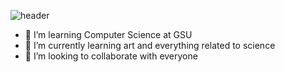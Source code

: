 ![header](https://capsule-render.vercel.app/api?type=wave&color=gradient&height=300&section=header&text=capsule%20render&fontSize=90)

- 👀 I’m learning Computer Science at GSU
- 🌱 I’m currently learning art and everything related to science
- 💞️ I’m looking to collaborate with everyone

<!---
huygiatrng/huygiatrng is a ✨ special ✨ repository because its `README.md` (this file) appears on your GitHub profile.
You can click the Preview link to take a look at your changes.
--->
